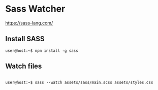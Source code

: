 # Sass Watcher

https://sass-lang.com/

## Install SASS

```console
user@host:~$ npm install -g sass
```

## Watch files

```console Comando para inicar el watch de sass, importante que el los nombres correspondan primero al archivo main (donde se tenga, lo mas probable es en su carpeta  sass --watch assets/scss/main.scss assets/styles.css 

user@host:~$ sass --watch assets/sass/main.scss assets/styles.css 
```
